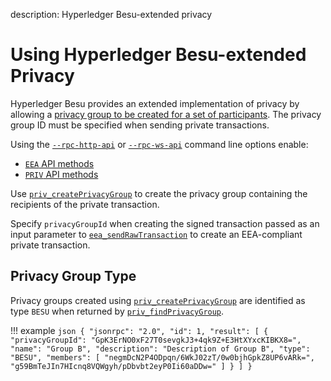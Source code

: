 description: Hyperledger Besu-extended privacy
<!--- END of page meta data -->

# Using Hyperledger Besu-extended Privacy 

Hyperledger Besu provides an extended implementation of privacy by allowing a [privacy
group to be created for a set of participants](../../Concepts/Privacy/Privacy-Groups.md). The privacy group ID 
must be specified when sending private transactions. 

Using the [`--rpc-http-api`](../../Reference/CLI/CLI-Syntax.md#rpc-http-api) or [`--rpc-ws-api`](../../Reference/CLI/CLI-Syntax.md#rpc-ws-api)
command line options enable: 

* [`EEA` API methods](../../Reference/API-Methods.md#eea-methods) 
* [`PRIV` API methods](../../Reference/API-Methods.md#priv-methods)

Use [`priv_createPrivacyGroup`](../../Reference/API-Methods.md#priv_createprivacygroup) to 
create the privacy group containing the recipients of the private transaction. 

Specify `privacyGroupId` when creating the signed transaction passed as an input parameter to [`eea_sendRawTransaction`](../../Reference/API-Methods.md#eea_sendrawtransaction)
to create an EEA-compliant private transaction. 


## Privacy Group Type 

Privacy groups created using  [`priv_createPrivacyGroup`](../../Reference/API-Methods.md#priv_createprivacygroup)
are identified as type `BESU` when returned by [`priv_findPrivacyGroup`](../../Reference/API-Methods.md#priv_findprivacygroup).

!!! example 
    ```json
    {
      "jsonrpc": "2.0",
      "id": 1,
      "result": [
         {
           "privacyGroupId": "GpK3ErNO0xF27T0sevgkJ3+4qk9Z+E3HtXYxcKIBKX8=",
           "name": "Group B",
           "description": "Description of Group B",
           "type": "BESU",
           "members": [
             "negmDcN2P4ODpqn/6WkJ02zT/0w0bjhGpkZ8UP6vARk=",
             "g59BmTeJIn7HIcnq8VQWgyh/pDbvbt2eyP0Ii60aDDw="
           ]
         }
      ]
    }
    ```